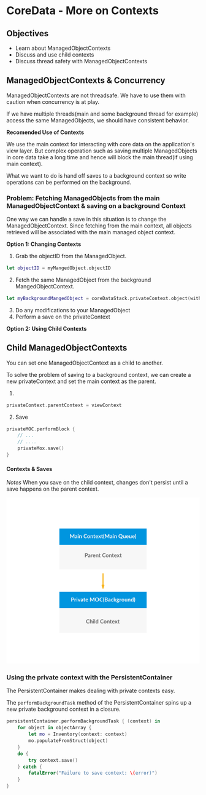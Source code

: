 # CoreData - More on Contexts


## Objectives

- Learn about ManagedObjectContexts
- Discuss and use child contexts
- Discuss thread safety with ManagedObjectContexts

## ManagedObjectContexts & Concurrency

ManagedObjectContexts are not threadsafe. We have to use them with caution when concurrency is at play.

If we have multiple threads(main and some background thread for example) access the same ManagedObjects, we should have consistent behavior.

**Recomended Use of Contexts**

We use the main context for interacting with core data on the application's view layer.
But complex operation such as saving multiple ManagedObjects in core data take a long time and hence will block the main thread(if using main context).

What we want to do is hand off saves to a background context so write operations can be performed on the background.

### Problem: Fetching ManagedObjects from the main ManagedObjectContext & saving on a background Context

One way we can handle a save in this situation is to change the ManagedObjectContext.
Since fetching from the main context, all objects retrieved will be associated with the main managed object context.

**Option 1: Changing Contexts**
1. Grab the objectID from the ManagedObject. 
```swift
let objectID = myMangedObject.objectID
```
2. Fetch the same ManagedObject from the background MangedObjectContext.
```swift
let myBackgroundMangedObject = coreDataStack.privateContext.object(with: objectID)
```
3. Do any modifications to your ManagedObject
4. Perform a save on the privateContext


**Option 2: Using Child Contexts**

## Child ManagedObjectContexts

You can set one ManagedObjectContext as a child to another.

To solve the problem of saving to a background context, we can create a new privateContext and set the main context as the parent.

1.
```swift
privateContext.parentContext = viewContext
```

2. Save
```swift
privateMOC.performBlock {
    // ... 
    // ....
    privateMox.save()
}
```

#### Contexts & Saves

*Notes*
When you save on the child context, changes don't persist until a save happens on the parent context.

![Contexts](contexts.png)

### Using the private context with the PersistentContainer

The PersistentContainer makes dealing with private contexts easy.

The ```performBackgroundTask``` method of the PersistentContainer spins up a new private background context in a closure.


```swift
persistentContainer.performBackgroundTask { (context) in
    for object in objectArray {
        let mo = Inventory(context: context)
        mo.populateFromStruct(object)
    }
    do {
        try context.save()
    } catch {
        fatalError("Failure to save context: \(error)")
    }
}

```
